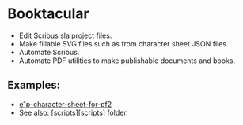 # Booktacular

- Edit Scribus sla project files.
- Make fillable SVG files such as from character sheet JSON files.
- Automate Scribus.
- Automate PDF utilities to make publishable documents and books.

## Examples:
- [e1p-character-sheet-for-pf2](https://github.com/Hierosoft/e1p-character-sheet-for-pf2)
- See also: [scripts][scripts] folder.